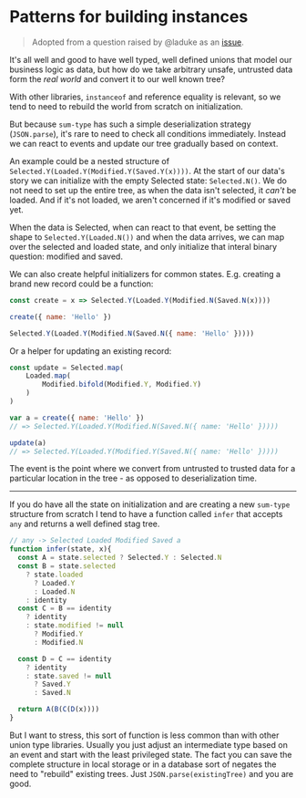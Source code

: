 Patterns for building instances
===============================

> Adopted from a question raised by @laduke as an [issue](https://gitlab.com/harth/stags/issues/34).

It's all well and good to have well typed, well defined unions that model our business logic as data, but how do we take arbitrary unsafe, untrusted data form the _real world_ and convert it to our well known tree?

With other libraries, `instanceof` and reference equality is relevant, so we tend to need to rebuild the world from scratch on initialization.

But because `sum-type` has such a simple deserialization strategy (`JSON.parse`), it's rare to need to check all conditions immediately. Instead we can react to events and update our tree gradually based on context. 

An example could be a nested structure of `Selected.Y(Loaded.Y(Modified.Y(Saved.Y(x))))`.  At the start of our data's story we can initialize with the empty Selected state: `Selected.N()`.  We do not need to set up the entire tree, as when the data isn't selected, it _can't_ be loaded.  And if it's not loaded, we aren't concerned if it's modified or saved yet.

When the data is Selected, when can react to that event, be setting the shape to `Selected.Y(Loaded.N())` and when the data arrives, we can map over the selected and loaded state, and only initialize that interal binary question: modified and saved.

We can also create helpful initializers for common states.  E.g. creating a brand new record could be a function:

```js
const create = x => Selected.Y(Loaded.Y(Modified.N(Saved.N(x))))

create({ name: 'Hello' })

Selected.Y(Loaded.Y(Modified.N(Saved.N({ name: 'Hello' }))))

```

Or a helper for updating an existing record:

```js
const update = Selected.map(
    Loaded.map(
        Modified.bifold(Modified.Y, Modified.Y)
    )
)

var a = create({ name: 'Hello' })
// => Selected.Y(Loaded.Y(Modified.N(Saved.N({ name: 'Hello' }))))

update(a)
// => Selected.Y(Loaded.Y(Modified.Y(Saved.N({ name: 'Hello' }))))
```

The event is the point where we convert from untrusted to trusted data for a particular location in the tree - as opposed to deserialization time.

---

If you do have all the state on initialization and are creating a new `sum-type` structure from scratch I tend to have a function called `infer` that accepts `any` and returns a well defined stag tree.

```js
// any -> Selected Loaded Modified Saved a
function infer(state, x){
  const A = state.selected ? Selected.Y : Selected.N
  const B = state.selected 
    ? state.loaded
      ? Loaded.Y
      : Loaded.N
    : identity
  const C = B == identity 
    ? identity 
    : state.modified != null 
      ? Modified.Y 
      : Modified.N

  const D = C == identity
    ? identity
    : state.saved != null
      ? Saved.Y
      : Saved.N

  return A(B(C(D(x))))
}
```

But I want to stress, this sort of function is less common than with other union type libraries.  Usually you just adjust an intermediate type based on an event and start with the least privileged state.  The fact you can save the complete structure in local storage or in a database sort of negates the need to "rebuild" existing trees.  Just `JSON.parse(existingTree)` and you are good.
